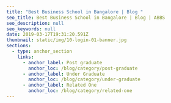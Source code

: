 ```yaml
---
title: "Best Business School in Bangalore | Blog "
seo_title: Best Business School in Bangalore | Blog | ABBS
seo_description: null
seo_keywords: null
date: 2019-03-17T19:31:20.591Z
thumbnail: static/img/10-login-01-banner.jpg
sections:
  - type: anchor_section
    links:
      - anchor_label: Post graduate
        anchor_loc: /blog/category/post-graduate
      - anchor_label: Under Graduate
        anchor_loc: /blog/category/under-graduate
      - anchor_label: Related One
        anchor_loc: /blog/category/related-one
---
```

